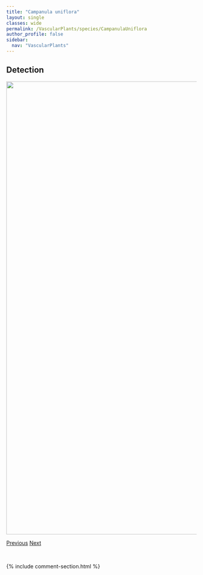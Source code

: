 ```yaml
---
title: "Campanula uniflora"
layout: single
classes: wide
permalink: /VascularPlants/species/CampanulaUniflora
author_profile: false
sidebar:
  nav: "VascularPlants"
---
```


<h2>Detection</h2>

<a href="https://drive.google.com/uc?export=view&id=1-MsnAsxhVD1O5PvUQwGvP6KZIkV1INxh">
<img src="https://drive.google.com/uc?export=view&id=1-MsnAsxhVD1O5PvUQwGvP6KZIkV1INxh" height = "1200" width = "800">
</a>


<a href="/DevelopmentWebsite/VascularPlants/species/CampanulaRapunculoides" class="pagination--pager" title="Campanula rapunculoides">Previous</a> <a href="/DevelopmentWebsite/VascularPlants/species/CanadanthusModestus" class="pagination--pager" title="Canadanthus modestus">Next</a>

<p>&nbsp;</p>

{% include comment-section.html %}
